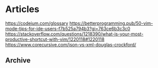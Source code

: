 # Articles

https://codeium.com/glossary
https://betterprogramming.pub/50-vim-mode-tips-for-ide-users-f7b525a794b3?gi=763ce6b3c3c0
https://stackoverflow.com/questions/1218390/what-is-your-most-productive-shortcut-with-vim/1220118#1220118
https://www.corecursive.com/json-vs-xml-douglas-crockford/

## Archive

